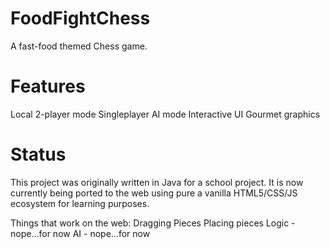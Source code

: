 FoodFightChess
==============
A fast-food themed Chess game.

Features
========

Local 2-player mode
Singleplayer AI mode
Interactive UI
Gourmet graphics

Status
======
This project was originally written in Java for a school project. It is now currently being ported to the web using pure a vanilla HTML5/CSS/JS ecosystem for learning purposes. 

Things that work on the web:
Dragging Pieces
Placing pieces
Logic - nope...for now
AI - nope...for now
